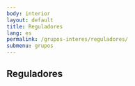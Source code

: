 ```yaml
---
body: interior
layout: default
title: Reguladores
lang: es
permalink: /grupos-interes/reguladores/
submenu: grupos
---
```


<section class="principal">
  <div class="container container--small" data-header-control>
    <h1 class="tit-letter">Reguladores</h1>
  </div>
</section>
